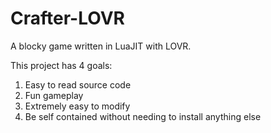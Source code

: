 # Crafter-LOVR

 A blocky game written in LuaJIT with LOVR.

This project has 4 goals:

1. Easy to read source code
2. Fun gameplay
3. Extremely easy to modify
4. Be self contained without needing to install anything else
